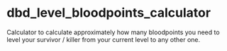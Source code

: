 # dbd_level_bloodpoints_calculator
Calculator to calculate approximately how many bloodpoints you need to level your survivor / killer from your current level to any other one.


